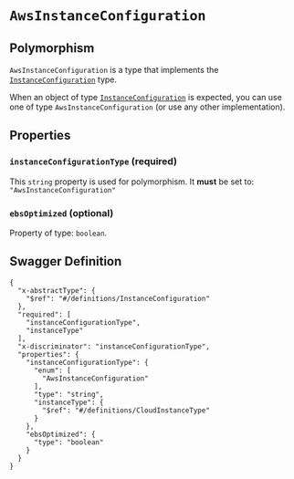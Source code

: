 # `AwsInstanceConfiguration` #



## Polymorphism ##

`AwsInstanceConfiguration` is a type that implements the [`InstanceConfiguration`](./../definitions/InstanceConfiguration.mkd) type.

When an object of type [`InstanceConfiguration`](./../definitions/InstanceConfiguration.mkd) is expected, you can use one of type `AwsInstanceConfiguration`
(or use any other implementation).




## Properties ##

### `instanceConfigurationType` (required) ###




This `string` property is used for polymorphism. It **must** be set to: `"AwsInstanceConfiguration"`


### `ebsOptimized` (optional) ###




Property of type: `boolean`.







## Swagger Definition ##

    {
      "x-abstractType": {
        "$ref": "#/definitions/InstanceConfiguration"
      }, 
      "required": [
        "instanceConfigurationType", 
        "instanceType"
      ], 
      "x-discriminator": "instanceConfigurationType", 
      "properties": {
        "instanceConfigurationType": {
          "enum": [
            "AwsInstanceConfiguration"
          ], 
          "type": "string", 
          "instanceType": {
            "$ref": "#/definitions/CloudInstanceType"
          }
        }, 
        "ebsOptimized": {
          "type": "boolean"
        }
      }
    }
